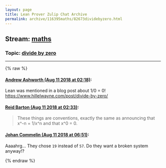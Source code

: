 ```yaml
---
layout: page
title: Lean Prover Zulip Chat Archive 
permalink: archive/116395maths/82673dividebyzero.html
---
```


## Stream: [maths](index.html)
### Topic: [divide by zero](82673dividebyzero.html)

---


{% raw %}
#### [ Andrew Ashworth (Aug 11 2018 at 02:18)](https://leanprover.zulipchat.com/#narrow/stream/116395-maths/topic/divide%20by%20zero/near/131929327):
<p>Lean was mentioned in a blog post about 1/0 = 0! <a href="https://www.hillelwayne.com/post/divide-by-zero/" target="_blank" title="https://www.hillelwayne.com/post/divide-by-zero/">https://www.hillelwayne.com/post/divide-by-zero/</a></p>

#### [ Reid Barton (Aug 11 2018 at 02:33)](https://leanprover.zulipchat.com/#narrow/stream/116395-maths/topic/divide%20by%20zero/near/131929837):
<blockquote>
<p>These things are conventions, exactly the same as announcing that x^-n = 1/x^n and that x^0 = 0.</p>
</blockquote>

#### [ Johan Commelin (Aug 11 2018 at 06:51)](https://leanprover.zulipchat.com/#narrow/stream/116395-maths/topic/divide%20by%20zero/near/131938204):
<p>Aaaahrg... They chose <code>19</code> instead of <code>57</code>. Do they want a broken system anyway!?</p>


{% endraw %}
